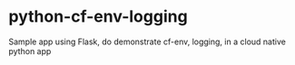 # python-cf-env-logging
Sample app using Flask, do demonstrate cf-env, logging, in a cloud native python app
